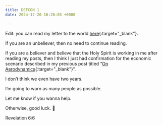 ```yaml
---
title: DEFCON 1
date: 2024-12-20 16:26:03 +0000

---
```


Edit: you can read my letter to the world [here](https://letter.biblesays.love/){:target="_blank"}.

If you are an unbeliever, then no need to continue reading.

If you are a believer and believe that the Holy Spirit is working in me after reading my posts, then I think I just had confirmation for the economic scenario described in my previous post titled “[On Aerodynamics](../on-aerodynamics){:target="_blank"}”.

I don’t think we even have two years.

I’m going to warn as many people as possible.

Let me know if you wanna help.

Otherwise, good luck. 🙏

Revelation 6:6
